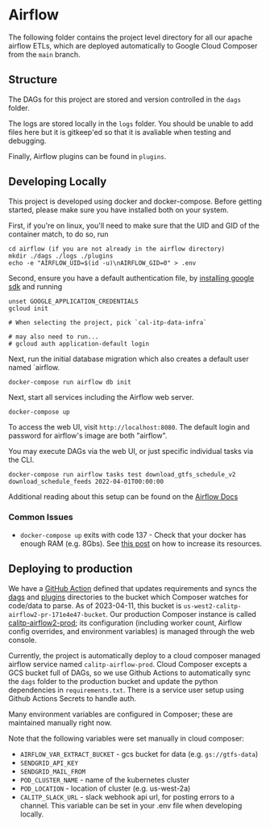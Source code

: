 # Airflow

The following folder contains the project level directory for all our apache airflow ETLs, which are deployed automatically to Google Cloud Composer from the `main` branch.

## Structure

The DAGs for this project are stored and version controlled in the `dags` folder.

The logs are stored locally in the `logs` folder. You should be unable to add files here but it is gitkeep'ed so that it is avaliable when testing and debugging.

Finally, Airflow plugins can be found in `plugins`.

## Developing Locally

This project is developed using docker and docker-compose. Before getting started, please make sure you have installed both on your system.

First, if you're on linux, you'll need to make sure that the UID and GID of the container match, to do so, run

```console
cd airflow (if you are not already in the airflow directory)
mkdir ./dags ./logs ./plugins
echo -e "AIRFLOW_UID=$(id -u)\nAIRFLOW_GID=0" > .env
```

Second, ensure you have a default authentication file, by [installing google sdk](https://cloud.google.com/sdk/docs/install) and running

```console
unset GOOGLE_APPLICATION_CREDENTIALS
gcloud init

# When selecting the project, pick `cal-itp-data-infra`

# may also need to run...
# gcloud auth application-default login
```

Next, run the initial database migration which also creates a default user named `airflow.
```shell
docker-compose run airflow db init
```

Next, start all services including the Airflow web server.
```console
docker-compose up
```

To access the web UI, visit `http://localhost:8080`.
The default login and password for airflow's image are both "airflow".

You may execute DAGs via the web UI, or just specific individual tasks via the CLI.

```console
docker-compose run airflow tasks test download_gtfs_schedule_v2 download_schedule_feeds 2022-04-01T00:00:00
```

Additional reading about this setup can be found on the [Airflow Docs](https://airflow.apache.org/docs/apache-airflow/stable/start/docker.html)

### Common Issues

* `docker-compose up` exits with code 137 - Check that your docker has enough RAM (e.g. 8Gbs). See [this post](https://stackoverflow.com/questions/44533319/how-to-assign-more-memory-to-docker-container) on how to increase its resources.

## Deploying to production

We have a [GitHub Action](../.github/workflows/deploy_airflow_dags.yml) defined that updates requirements and syncs the [dags](./airflow/dags) and [plugins](./airflow/plugins) directories to the bucket which Composer watches for code/data to parse. As of 2023-04-11, this bucket is `us-west2-calitp-airflow2-pr-171e4e47-bucket`. Our production Composer instance is called [calitp-airflow2-prod](https://console.cloud.google.com/composer/environments/detail/us-west2/calitp-airflow2-prod/monitoring); its configuration (including worker count, Airflow config overrides, and environment variables) is managed through the web console.

Currently, the project is automatically deploy to a cloud composer managed airflow service named `calitp-airflow-prod`. Cloud Composer excepts a GCS bucket full of DAGs, so we use Github Actions to automatically sync the `dags` folder to the production bucket and update the python dependencies in `requirements.txt`. There is a service user setup using Github Actions Secrets to handle auth.

Many environment variables are configured in Composer; these are maintained manually right now.

Note that the following variables were set manually in cloud composer:

* `AIRFLOW_VAR_EXTRACT_BUCKET` - gcs bucket for data (e.g. `gs://gtfs-data`)
* `SENDGRID_API_KEY`
* `SENDGRID_MAIL_FROM`
* `POD_CLUSTER_NAME` - name of the kubernetes cluster
* `POD_LOCATION` - location of cluster (e.g. us-west-2a)
* `CALITP_SLACK_URL` - slack webhook api url, for posting errors to a channel.
  This variable can be set in your .env file when developing locally.
